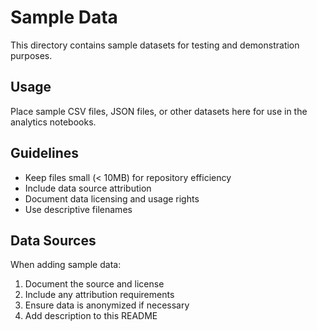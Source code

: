 # Sample Data

This directory contains sample datasets for testing and demonstration purposes.

## Usage

Place sample CSV files, JSON files, or other datasets here for use in the analytics notebooks.

## Guidelines

- Keep files small (< 10MB) for repository efficiency
- Include data source attribution
- Document data licensing and usage rights
- Use descriptive filenames

## Data Sources

When adding sample data:
1. Document the source and license
2. Include any attribution requirements
3. Ensure data is anonymized if necessary
4. Add description to this README
